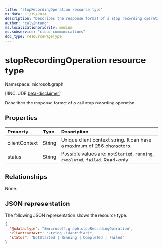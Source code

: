 ```yaml
--- 
title: "stopRecordingOperation resource type"
ms.date: 11/15/2024
description: "Describes the response format of a stop recording operation."
author: "calvintang"
ms.localizationpriority: medium
ms.subservice: "cloud-communications"
doc_type: resourcePageType
---
```


# stopRecordingOperation resource type

Namespace: microsoft.graph

[!INCLUDE [beta-disclaimer](../../includes/beta-disclaimer.md)]

Describes the response format of a call stop recording operation.

## Properties

| Property                       | Type                        | Description                                                                                                                                       |
| :----------------------------- | :---------------------------| :-----------------------------------------------|
| clientContext                  | String                      | Unique client context string. It can have a maximum of 256 characters. |                                                                              
| status                         | String                      | Possible values are: `notStarted`, `running`, `completed`, `failed`. Read-only. |                                                

## Relationships
None.

## JSON representation

The following JSON representation shows the resource type.

<!-- {
  "blockType": "resource",
  "optionalProperties": [

  ],
  "@odata.type": "microsoft.graph.stopRecordingOperation"
}-->
```json
{
  "@odata.type": "#microsoft.graph.stopRecordingOperation",
  "clientContext": "String (identifier)",
  "status": "NotStarted | Running | Completed | Failed"
}
```

<!-- uuid: 8fcb5dbc-d5aa-4681-8e31-b001d5168d79
2024-11-12 14:57:30 UTC -->
<!-- {
  "type": "#page.annotation",
  "description": "stopRecordingOperation resource",
  "keywords": "",
  "section": "documentation",
  "tocPath": ""
}-->

